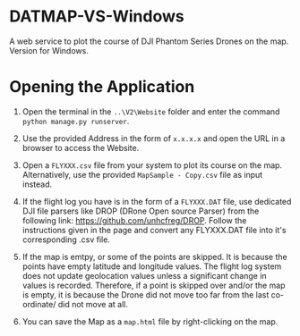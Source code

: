 # DATMAP-VS-Windows

A web service to plot the course of DJI Phantom Series Drones on the map. Version for Windows.

# Opening the Application

1. Open the terminal in the `..\V2\Website` folder and enter the command `python manage.py runserver`.

2. Use the provided Address in the form of `x.x.x.x` and open the URL in a browser to access the Website.

3. Open a `FLYXXX.csv` file from your system to plot its course on the map. Alternatively, use the provided `MapSample - Copy.csv` file as input instead.

4. If the flight log you have is in the form of a `FLYXXX.DAT` file, use dedicated DJI file parsers like DROP (DRone Open source Parser) from the following link: https://github.com/unhcfreg/DROP. Follow the instructions given in the page and convert any FLYXXX.DAT file into it's corresponding .csv file. 

5. If the map is emtpy, or some of the points are skipped. It is because the points have empty latitude and longitude values. The flight log system does not update geolocation values unless a significant change in values is recorded. Therefore, if a point is skipped over and/or the map is empty, it is because the Drone did not move too far from the last co-ordinate/ did not move at all.

6. You can save the Map as a `map.html` file by right-clicking on the map. 
